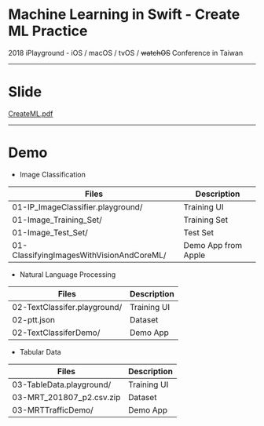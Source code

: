 # Machine Learning in Swift - Create ML Practice
2018 iPlayground - iOS / macOS / tvOS / ~~watchOS~~ Conference in Taiwan

---
# Slide
[CreateML.pdf](https://github.com/Appletone/iPlayground-CreateML/blob/master/CreateML.pdf)


---
# Demo

* Image Classification

| Files | Description |
| -------- | -------- |
|01-IP_ImageClassifier.playground/|Training UI|
|01-Image_Training_Set/ | Training Set|
|01-Image_Test_Set/ | Test Set |
|01-ClassifyingImagesWithVisionAndCoreML/|Demo App from Apple|

* Natural Language Processing

| Files | Description |
| -------- | -------- |
| 02-TextClassifer.playground/     | Training UI     |
| 02-ptt.json     | Dataset     |
| 02-TextClassiferDemo/     | Demo App     |

* Tabular Data

| Files | Description |
| -------- | -------- |
|03-TableData.playground/ | Training UI |
|03-MRT_201807_p2.csv.zip | Dataset |
|03-MRTTrafficDemo/ | Demo App |





